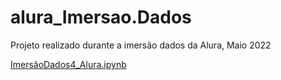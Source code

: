 # alura_Imersao.Dados
Projeto realizado durante a imersão dados da Alura, Maio 2022

[ImersãoDados4_Alura.ipynb](/ImersãoDados4_Alura.ipynb)
